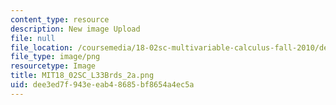 ```yaml
---
content_type: resource
description: New image Upload
file: null
file_location: /coursemedia/18-02sc-multivariable-calculus-fall-2010/dee3ed7f943eeab48685bf8654a4ec5a_MIT18_02SC_L33Brds_2a.png
file_type: image/png
resourcetype: Image
title: MIT18_02SC_L33Brds_2a.png
uid: dee3ed7f-943e-eab4-8685-bf8654a4ec5a
---
```

